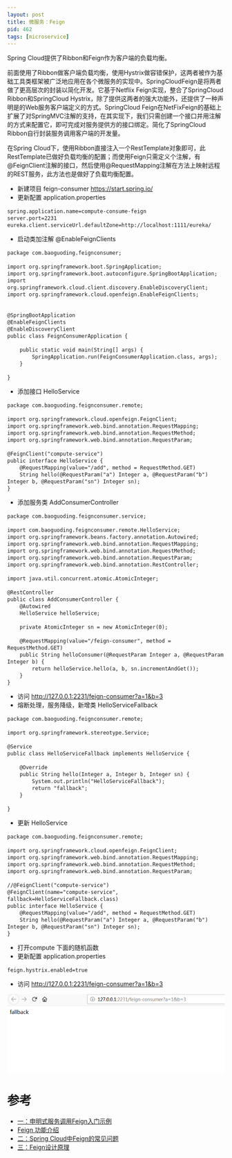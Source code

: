 ```yaml
---
layout: post
title: 微服务：Feign
pid: 462
tags: [microservice]
---
```


Spring Cloud提供了Ribbon和Feign作为客户端的负载均衡。

前面使用了Ribbon做客户端负载均衡，使用Hystrix做容错保护，这两者被作为基础工具类框架被广泛地应用在各个微服务的实现中。SpringCloudFeign是将两者做了更高层次的封装以简化开发。它基于Netflix Feign实现，整合了SpringCloud Ribbon和SpringCloud Hystrix，除了提供这两者的强大功能外，还提供了一种声明是的Web服务客户端定义的方式。SpringCloud Feign在NetFixFeign的基础上扩展了对SpringMVC注解的支持，在其实现下，我们只需创建一个接口并用注解的方式来配置它，即可完成对服务提供方的接口绑定。简化了SpringCloud Ribbon自行封装服务调用客户端的开发量。

在Spring Cloud下，使用Ribbon直接注入一个RestTemplate对象即可，此RestTemplate已做好负载均衡的配置；而使用Feign只需定义个注解，有@FeignClient注解的接口，然后使用@RequestMapping注解在方法上映射远程的REST服务，此方法也是做好了负载均衡配置。

+ 新建项目 feign-consumer https://start.spring.io/
+ 更新配置 application.properties

```
spring.application.name=compute-consume-feign
server.port=2231
eureka.client.serviceUrl.defaultZone=http://localhost:1111/eureka/
```

+ 启动类加注解 @EnableFeignClients

```
package com.baoguoding.feignconsumer;

import org.springframework.boot.SpringApplication;
import org.springframework.boot.autoconfigure.SpringBootApplication;
import org.springframework.cloud.client.discovery.EnableDiscoveryClient;
import org.springframework.cloud.openfeign.EnableFeignClients;


@SpringBootApplication
@EnableFeignClients
@EnableDiscoveryClient
public class FeignConsumerApplication {

	public static void main(String[] args) {
		SpringApplication.run(FeignConsumerApplication.class, args);
	}

}
```

+ 添加接口 HelloService

```
package com.baoguoding.feignconsumer.remote;

import org.springframework.cloud.openfeign.FeignClient;
import org.springframework.web.bind.annotation.RequestMapping;
import org.springframework.web.bind.annotation.RequestMethod;
import org.springframework.web.bind.annotation.RequestParam;

@FeignClient("compute-service")
public interface HelloService {
    @RequestMapping(value="/add", method = RequestMethod.GET)
    String hello(@RequestParam("a") Integer a, @RequestParam("b") Integer b, @RequestParam("sn") Integer sn);
}
```

+ 添加服务类 AddConsumerController

```
package com.baoguoding.feignconsumer.service;

import com.baoguoding.feignconsumer.remote.HelloService;
import org.springframework.beans.factory.annotation.Autowired;
import org.springframework.web.bind.annotation.RequestMapping;
import org.springframework.web.bind.annotation.RequestMethod;
import org.springframework.web.bind.annotation.RequestParam;
import org.springframework.web.bind.annotation.RestController;

import java.util.concurrent.atomic.AtomicInteger;

@RestController
public class AddConsumerController {
    @Autowired
    HelloService helloService;

    private AtomicInteger sn = new AtomicInteger(0);

    @RequestMapping(value="/feign-consumer", method = RequestMethod.GET)
    public String helloConsumer(@RequestParam Integer a, @RequestParam Integer b) {
        return helloService.hello(a, b, sn.incrementAndGet());
    }
}
```

+ 访问 http://127.0.0.1:2231/feign-consumer?a=1&b=3
+ 熔断处理，服务降级，新增类 HelloServiceFallback

```
package com.baoguoding.feignconsumer.remote;

import org.springframework.stereotype.Service;

@Service
public class HelloServiceFallback implements HelloService {

    @Override
    public String hello(Integer a, Integer b, Integer sn) {
        System.out.println("HelloServiceFallback");
        return "fallback";
    }

}
```
+ 更新 HelloService

```
package com.baoguoding.feignconsumer.remote;

import org.springframework.cloud.openfeign.FeignClient;
import org.springframework.web.bind.annotation.RequestMapping;
import org.springframework.web.bind.annotation.RequestMethod;
import org.springframework.web.bind.annotation.RequestParam;

//@FeignClient("compute-service")
@FeignClient(name="compute-service", fallback=HelloServiceFallback.class)
public interface HelloService {
    @RequestMapping(value="/add", method = RequestMethod.GET)
    String hello(@RequestParam("a") Integer a, @RequestParam("b") Integer b, @RequestParam("sn") Integer sn);
}

```

+ 打开compute 下面的随机函数
+ 更新配置 application.properties
```
feign.hystrix.enabled=true
```
+ 访问 http://127.0.0.1:2231/feign-consumer?a=1&b=3

![](/uploads/2019/08/19-05.png)


# 参考

+ [一：申明式服务调用Feign入门示例](https://www.cnblogs.com/duanxz/p/7516676.html)
+ [Feign 功能介绍](https://www.cnblogs.com/duanxz/p/7519811.html)
+ [二：Spring Cloud中Feign的常见问题](https://my.oschina.net/u/2289161/blog/1553307)
+ [三：Feign设计原理](https://www.cnblogs.com/duanxz/p/7519819.html)